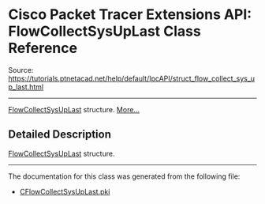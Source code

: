 # Cisco Packet Tracer Extensions API: FlowCollectSysUpLast Class Reference

Source: https://tutorials.ptnetacad.net/help/default/IpcAPI/struct_flow_collect_sys_up_last.html

---

[FlowCollectSysUpLast](struct_flow_collect_sys_up_last.html "FlowCollectSysUpLast structure.") structure. [More...](struct_flow_collect_sys_up_last.html#details)

## Detailed Description

[FlowCollectSysUpLast](struct_flow_collect_sys_up_last.html "FlowCollectSysUpLast structure.") structure. 

* * *

The documentation for this class was generated from the following file:

  * [CFlowCollectSysUpLast.pki](_c_flow_collect_sys_up_last_8pki.html)


